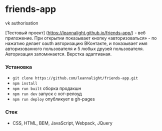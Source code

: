 # friends-app
vk authorisation

 [Тестовый проект] (https://leannalight.github.io/friends-app/) - веб приложение. При открытии показывает кнопку «авторизоваться» - по нажатию делает oauth авторизацию ВКонтакте, и показывает имя авторизованного пользователя и 5 любых друзей пользователя. Авторизация запоминается. Верстка адаптивная.

### Установка
 - ```git clone https://github.com/leannalight/friends-app.git```
 - ```npm install```
 - ```npm run built``` сборка продакшн
 - ```npm run dev``` запуск с хот-релоуд
- ```npm run deploy``` опубликует в gh-pages

### Стек
- CSS, HTML, BEM, JavaScript, Webpack, JQuery


